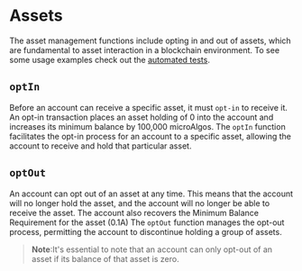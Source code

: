 # Assets

The asset management functions include opting in and out of assets, which are fundamental to asset interaction in a blockchain environment.
To see some usage examples check out the [automated tests](../../src/asset.spec.ts).

## `optIn`

Before an account can receive a specific asset, it must `opt-in` to receive it. An opt-in transaction places an asset holding of 0 into the account and increases its minimum balance by 100,000 microAlgos.
The `optIn` function facilitates the opt-in process for an account to a specific asset, allowing the account to receive and hold that particular asset.

## `optOut`

An account can opt out of an asset at any time. This means that the account will no longer hold the asset, and the account will no longer be able to receive the asset. The account also recovers the Minimum Balance Requirement for the asset (0.1A)
The `optOut` function manages the opt-out process, permitting the account to discontinue holding a group of assets.

> **Note**:It's essential to note that an account can only opt-out of an asset if its balance of that asset is zero.

